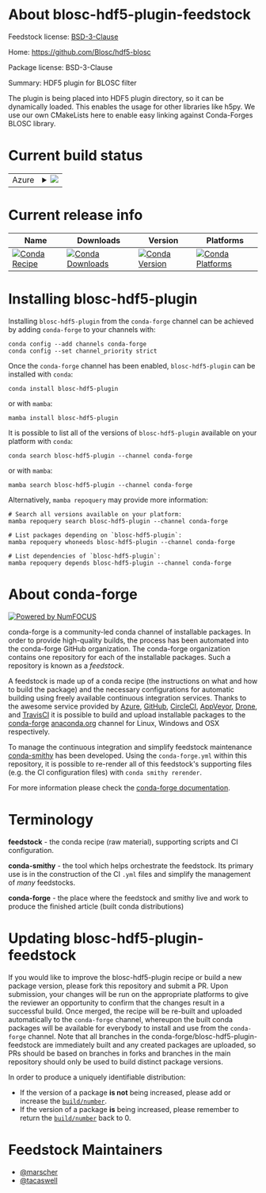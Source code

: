 About blosc-hdf5-plugin-feedstock
=================================

Feedstock license: [BSD-3-Clause](https://github.com/conda-forge/blosc-hdf5-plugin-feedstock/blob/main/LICENSE.txt)

Home: https://github.com/Blosc/hdf5-blosc

Package license: BSD-3-Clause

Summary: HDF5 plugin for BLOSC filter

The plugin is being placed into HDF5 plugin directory, so it can be dynamically
loaded. This enables the usage for other libraries like h5py. We use our own
CMakeLists here to enable easy linking against Conda-Forges BLOSC library.


Current build status
====================


<table>
    
  <tr>
    <td>Azure</td>
    <td>
      <details>
        <summary>
          <a href="https://dev.azure.com/conda-forge/feedstock-builds/_build/latest?definitionId=6152&branchName=main">
            <img src="https://dev.azure.com/conda-forge/feedstock-builds/_apis/build/status/blosc-hdf5-plugin-feedstock?branchName=main">
          </a>
        </summary>
        <table>
          <thead><tr><th>Variant</th><th>Status</th></tr></thead>
          <tbody><tr>
              <td>linux_64_hdf51.14.3python3.10.____cpython</td>
              <td>
                <a href="https://dev.azure.com/conda-forge/feedstock-builds/_build/latest?definitionId=6152&branchName=main">
                  <img src="https://dev.azure.com/conda-forge/feedstock-builds/_apis/build/status/blosc-hdf5-plugin-feedstock?branchName=main&jobName=linux&configuration=linux%20linux_64_hdf51.14.3python3.10.____cpython" alt="variant">
                </a>
              </td>
            </tr><tr>
              <td>linux_64_hdf51.14.3python3.11.____cpython</td>
              <td>
                <a href="https://dev.azure.com/conda-forge/feedstock-builds/_build/latest?definitionId=6152&branchName=main">
                  <img src="https://dev.azure.com/conda-forge/feedstock-builds/_apis/build/status/blosc-hdf5-plugin-feedstock?branchName=main&jobName=linux&configuration=linux%20linux_64_hdf51.14.3python3.11.____cpython" alt="variant">
                </a>
              </td>
            </tr><tr>
              <td>linux_64_hdf51.14.3python3.12.____cpython</td>
              <td>
                <a href="https://dev.azure.com/conda-forge/feedstock-builds/_build/latest?definitionId=6152&branchName=main">
                  <img src="https://dev.azure.com/conda-forge/feedstock-builds/_apis/build/status/blosc-hdf5-plugin-feedstock?branchName=main&jobName=linux&configuration=linux%20linux_64_hdf51.14.3python3.12.____cpython" alt="variant">
                </a>
              </td>
            </tr><tr>
              <td>linux_64_hdf51.14.3python3.9.____cpython</td>
              <td>
                <a href="https://dev.azure.com/conda-forge/feedstock-builds/_build/latest?definitionId=6152&branchName=main">
                  <img src="https://dev.azure.com/conda-forge/feedstock-builds/_apis/build/status/blosc-hdf5-plugin-feedstock?branchName=main&jobName=linux&configuration=linux%20linux_64_hdf51.14.3python3.9.____cpython" alt="variant">
                </a>
              </td>
            </tr><tr>
              <td>linux_64_hdf51.14.4python3.10.____cpython</td>
              <td>
                <a href="https://dev.azure.com/conda-forge/feedstock-builds/_build/latest?definitionId=6152&branchName=main">
                  <img src="https://dev.azure.com/conda-forge/feedstock-builds/_apis/build/status/blosc-hdf5-plugin-feedstock?branchName=main&jobName=linux&configuration=linux%20linux_64_hdf51.14.4python3.10.____cpython" alt="variant">
                </a>
              </td>
            </tr><tr>
              <td>linux_64_hdf51.14.4python3.11.____cpython</td>
              <td>
                <a href="https://dev.azure.com/conda-forge/feedstock-builds/_build/latest?definitionId=6152&branchName=main">
                  <img src="https://dev.azure.com/conda-forge/feedstock-builds/_apis/build/status/blosc-hdf5-plugin-feedstock?branchName=main&jobName=linux&configuration=linux%20linux_64_hdf51.14.4python3.11.____cpython" alt="variant">
                </a>
              </td>
            </tr><tr>
              <td>linux_64_hdf51.14.4python3.12.____cpython</td>
              <td>
                <a href="https://dev.azure.com/conda-forge/feedstock-builds/_build/latest?definitionId=6152&branchName=main">
                  <img src="https://dev.azure.com/conda-forge/feedstock-builds/_apis/build/status/blosc-hdf5-plugin-feedstock?branchName=main&jobName=linux&configuration=linux%20linux_64_hdf51.14.4python3.12.____cpython" alt="variant">
                </a>
              </td>
            </tr><tr>
              <td>linux_64_hdf51.14.4python3.9.____cpython</td>
              <td>
                <a href="https://dev.azure.com/conda-forge/feedstock-builds/_build/latest?definitionId=6152&branchName=main">
                  <img src="https://dev.azure.com/conda-forge/feedstock-builds/_apis/build/status/blosc-hdf5-plugin-feedstock?branchName=main&jobName=linux&configuration=linux%20linux_64_hdf51.14.4python3.9.____cpython" alt="variant">
                </a>
              </td>
            </tr><tr>
              <td>osx_64_hdf51.14.3python3.10.____cpython</td>
              <td>
                <a href="https://dev.azure.com/conda-forge/feedstock-builds/_build/latest?definitionId=6152&branchName=main">
                  <img src="https://dev.azure.com/conda-forge/feedstock-builds/_apis/build/status/blosc-hdf5-plugin-feedstock?branchName=main&jobName=osx&configuration=osx%20osx_64_hdf51.14.3python3.10.____cpython" alt="variant">
                </a>
              </td>
            </tr><tr>
              <td>osx_64_hdf51.14.3python3.11.____cpython</td>
              <td>
                <a href="https://dev.azure.com/conda-forge/feedstock-builds/_build/latest?definitionId=6152&branchName=main">
                  <img src="https://dev.azure.com/conda-forge/feedstock-builds/_apis/build/status/blosc-hdf5-plugin-feedstock?branchName=main&jobName=osx&configuration=osx%20osx_64_hdf51.14.3python3.11.____cpython" alt="variant">
                </a>
              </td>
            </tr><tr>
              <td>osx_64_hdf51.14.3python3.12.____cpython</td>
              <td>
                <a href="https://dev.azure.com/conda-forge/feedstock-builds/_build/latest?definitionId=6152&branchName=main">
                  <img src="https://dev.azure.com/conda-forge/feedstock-builds/_apis/build/status/blosc-hdf5-plugin-feedstock?branchName=main&jobName=osx&configuration=osx%20osx_64_hdf51.14.3python3.12.____cpython" alt="variant">
                </a>
              </td>
            </tr><tr>
              <td>osx_64_hdf51.14.3python3.9.____cpython</td>
              <td>
                <a href="https://dev.azure.com/conda-forge/feedstock-builds/_build/latest?definitionId=6152&branchName=main">
                  <img src="https://dev.azure.com/conda-forge/feedstock-builds/_apis/build/status/blosc-hdf5-plugin-feedstock?branchName=main&jobName=osx&configuration=osx%20osx_64_hdf51.14.3python3.9.____cpython" alt="variant">
                </a>
              </td>
            </tr><tr>
              <td>osx_64_hdf51.14.4python3.10.____cpython</td>
              <td>
                <a href="https://dev.azure.com/conda-forge/feedstock-builds/_build/latest?definitionId=6152&branchName=main">
                  <img src="https://dev.azure.com/conda-forge/feedstock-builds/_apis/build/status/blosc-hdf5-plugin-feedstock?branchName=main&jobName=osx&configuration=osx%20osx_64_hdf51.14.4python3.10.____cpython" alt="variant">
                </a>
              </td>
            </tr><tr>
              <td>osx_64_hdf51.14.4python3.11.____cpython</td>
              <td>
                <a href="https://dev.azure.com/conda-forge/feedstock-builds/_build/latest?definitionId=6152&branchName=main">
                  <img src="https://dev.azure.com/conda-forge/feedstock-builds/_apis/build/status/blosc-hdf5-plugin-feedstock?branchName=main&jobName=osx&configuration=osx%20osx_64_hdf51.14.4python3.11.____cpython" alt="variant">
                </a>
              </td>
            </tr><tr>
              <td>osx_64_hdf51.14.4python3.12.____cpython</td>
              <td>
                <a href="https://dev.azure.com/conda-forge/feedstock-builds/_build/latest?definitionId=6152&branchName=main">
                  <img src="https://dev.azure.com/conda-forge/feedstock-builds/_apis/build/status/blosc-hdf5-plugin-feedstock?branchName=main&jobName=osx&configuration=osx%20osx_64_hdf51.14.4python3.12.____cpython" alt="variant">
                </a>
              </td>
            </tr><tr>
              <td>osx_64_hdf51.14.4python3.9.____cpython</td>
              <td>
                <a href="https://dev.azure.com/conda-forge/feedstock-builds/_build/latest?definitionId=6152&branchName=main">
                  <img src="https://dev.azure.com/conda-forge/feedstock-builds/_apis/build/status/blosc-hdf5-plugin-feedstock?branchName=main&jobName=osx&configuration=osx%20osx_64_hdf51.14.4python3.9.____cpython" alt="variant">
                </a>
              </td>
            </tr>
          </tbody>
        </table>
      </details>
    </td>
  </tr>
</table>

Current release info
====================

| Name | Downloads | Version | Platforms |
| --- | --- | --- | --- |
| [![Conda Recipe](https://img.shields.io/badge/recipe-blosc--hdf5--plugin-green.svg)](https://anaconda.org/conda-forge/blosc-hdf5-plugin) | [![Conda Downloads](https://img.shields.io/conda/dn/conda-forge/blosc-hdf5-plugin.svg)](https://anaconda.org/conda-forge/blosc-hdf5-plugin) | [![Conda Version](https://img.shields.io/conda/vn/conda-forge/blosc-hdf5-plugin.svg)](https://anaconda.org/conda-forge/blosc-hdf5-plugin) | [![Conda Platforms](https://img.shields.io/conda/pn/conda-forge/blosc-hdf5-plugin.svg)](https://anaconda.org/conda-forge/blosc-hdf5-plugin) |

Installing blosc-hdf5-plugin
============================

Installing `blosc-hdf5-plugin` from the `conda-forge` channel can be achieved by adding `conda-forge` to your channels with:

```
conda config --add channels conda-forge
conda config --set channel_priority strict
```

Once the `conda-forge` channel has been enabled, `blosc-hdf5-plugin` can be installed with `conda`:

```
conda install blosc-hdf5-plugin
```

or with `mamba`:

```
mamba install blosc-hdf5-plugin
```

It is possible to list all of the versions of `blosc-hdf5-plugin` available on your platform with `conda`:

```
conda search blosc-hdf5-plugin --channel conda-forge
```

or with `mamba`:

```
mamba search blosc-hdf5-plugin --channel conda-forge
```

Alternatively, `mamba repoquery` may provide more information:

```
# Search all versions available on your platform:
mamba repoquery search blosc-hdf5-plugin --channel conda-forge

# List packages depending on `blosc-hdf5-plugin`:
mamba repoquery whoneeds blosc-hdf5-plugin --channel conda-forge

# List dependencies of `blosc-hdf5-plugin`:
mamba repoquery depends blosc-hdf5-plugin --channel conda-forge
```


About conda-forge
=================

[![Powered by
NumFOCUS](https://img.shields.io/badge/powered%20by-NumFOCUS-orange.svg?style=flat&colorA=E1523D&colorB=007D8A)](https://numfocus.org)

conda-forge is a community-led conda channel of installable packages.
In order to provide high-quality builds, the process has been automated into the
conda-forge GitHub organization. The conda-forge organization contains one repository
for each of the installable packages. Such a repository is known as a *feedstock*.

A feedstock is made up of a conda recipe (the instructions on what and how to build
the package) and the necessary configurations for automatic building using freely
available continuous integration services. Thanks to the awesome service provided by
[Azure](https://azure.microsoft.com/en-us/services/devops/), [GitHub](https://github.com/),
[CircleCI](https://circleci.com/), [AppVeyor](https://www.appveyor.com/),
[Drone](https://cloud.drone.io/welcome), and [TravisCI](https://travis-ci.com/)
it is possible to build and upload installable packages to the
[conda-forge](https://anaconda.org/conda-forge) [anaconda.org](https://anaconda.org/)
channel for Linux, Windows and OSX respectively.

To manage the continuous integration and simplify feedstock maintenance
[conda-smithy](https://github.com/conda-forge/conda-smithy) has been developed.
Using the ``conda-forge.yml`` within this repository, it is possible to re-render all of
this feedstock's supporting files (e.g. the CI configuration files) with ``conda smithy rerender``.

For more information please check the [conda-forge documentation](https://conda-forge.org/docs/).

Terminology
===========

**feedstock** - the conda recipe (raw material), supporting scripts and CI configuration.

**conda-smithy** - the tool which helps orchestrate the feedstock.
                   Its primary use is in the construction of the CI ``.yml`` files
                   and simplify the management of *many* feedstocks.

**conda-forge** - the place where the feedstock and smithy live and work to
                  produce the finished article (built conda distributions)


Updating blosc-hdf5-plugin-feedstock
====================================

If you would like to improve the blosc-hdf5-plugin recipe or build a new
package version, please fork this repository and submit a PR. Upon submission,
your changes will be run on the appropriate platforms to give the reviewer an
opportunity to confirm that the changes result in a successful build. Once
merged, the recipe will be re-built and uploaded automatically to the
`conda-forge` channel, whereupon the built conda packages will be available for
everybody to install and use from the `conda-forge` channel.
Note that all branches in the conda-forge/blosc-hdf5-plugin-feedstock are
immediately built and any created packages are uploaded, so PRs should be based
on branches in forks and branches in the main repository should only be used to
build distinct package versions.

In order to produce a uniquely identifiable distribution:
 * If the version of a package **is not** being increased, please add or increase
   the [``build/number``](https://docs.conda.io/projects/conda-build/en/latest/resources/define-metadata.html#build-number-and-string).
 * If the version of a package **is** being increased, please remember to return
   the [``build/number``](https://docs.conda.io/projects/conda-build/en/latest/resources/define-metadata.html#build-number-and-string)
   back to 0.

Feedstock Maintainers
=====================

* [@marscher](https://github.com/marscher/)
* [@tacaswell](https://github.com/tacaswell/)

